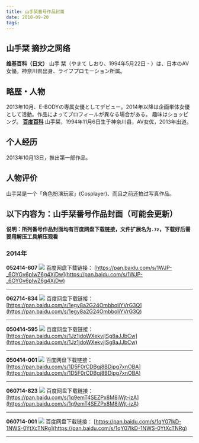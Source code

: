 ```yaml
---
title: 山手栞番号作品封面
date: 2018-09-20
tags:
---
```

## 山手栞 摘抄之网络
**维基百科（日文）**
山手 栞（やまて しおり、1994年5月22日 - ）は、日本のAV女優。神奈川県出身、ライフプロモーション所属。
## 略歴・人物
2013年10月、E-BODYの専属女優としてデビュー。2014年以降は企画単体女優として活動。作品によってプロフィールが異なる場合がある。
趣味はショッピング。
**[百度百科](https://baike.baidu.com/item/山手栞/14894247)**
山手栞，1994年11月6日生于神奈川县，AV女优，2013年出道。
## 个人经历
2013年10月13日，推出第一部作品。
## 人物评价
山手栞是一个「角色扮演玩家」(Cosplayer)、而且之前还拍过写真作品。
<!--more-->
## 以下内容为：山手栞番号作品封面（可能会更新）
**说明：所列番号作品封面均有百度网盘下载链接，文件扩展名为`.7z`，下载好后需要用解压工具解压观看**
### 2014年
**052414-607**
![](052414-607.jpg)
百度网盘下载链接：
[https://pan.baidu.com/s/1WJP-_6OYGv6pIwZ6g4XjDw](https://pan.baidu.com/s/1WJP-_6OYGv6pIwZ6g4XjDw)
***
**062714-834**
![](062714-834.jpg)
百度网盘下载链接：
[https://pan.baidu.com/s/1egy8a2G24OmbboliYVrG3Q](https://pan.baidu.com/s/1egy8a2G24OmbboliYVrG3Q)
***
**050414-595**
![](050414-595.jpg)
百度网盘下载链接：
[https://pan.baidu.com/s/1Jz1jdoWXekvjlSg8aJJbCw](https://pan.baidu.com/s/1Jz1jdoWXekvjlSg8aJJbCw)
***
**050414-001**
![](050414-001.jpg)
百度网盘下载链接：
[https://pan.baidu.com/s/1D5F0rCDBgj8BDipg7xnOBA](https://pan.baidu.com/s/1D5F0rCDBgj8BDipg7xnOBA)
***
**060714-823**
![](060714-823.jpg)
百度网盘下载链接：
[https://pan.baidu.com/s/1q9emT4SEZPx8M8iWjt-izA](https://pan.baidu.com/s/1q9emT4SEZPx8M8iWjt-izA)
***
**060714-001**
![](060714-001.jpg)
百度网盘下载链接：
[https://pan.baidu.com/s/1qY07lkD-1NWS-0YtXcTNRg](https://pan.baidu.com/s/1qY07lkD-1NWS-0YtXcTNRg)
***